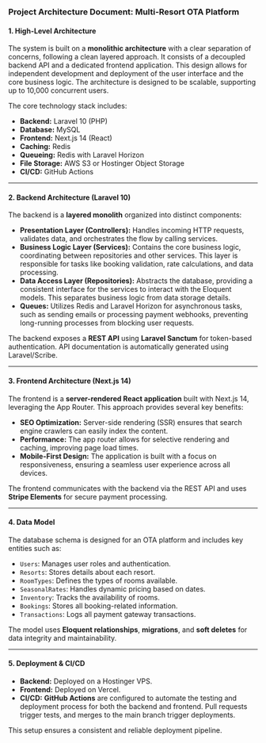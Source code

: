 ### **Project Architecture Document: Multi-Resort OTA Platform**

#### **1. High-Level Architecture**
The system is built on a **monolithic architecture** with a clear separation of concerns, following a clean layered approach. It consists of a decoupled backend API and a dedicated frontend application. This design allows for independent development and deployment of the user interface and the core business logic. The architecture is designed to be scalable, supporting up to 10,000 concurrent users.

The core technology stack includes:
* **Backend:** Laravel 10 (PHP)
* **Database:** MySQL
* **Frontend:** Next.js 14 (React)
* **Caching:** Redis
* **Queueing:** Redis with Laravel Horizon
* **File Storage:** AWS S3 or Hostinger Object Storage
* **CI/CD:** GitHub Actions

---

#### **2. Backend Architecture (Laravel 10)**
The backend is a **layered monolith** organized into distinct components:
* **Presentation Layer (Controllers):** Handles incoming HTTP requests, validates data, and orchestrates the flow by calling services.
* **Business Logic Layer (Services):** Contains the core business logic, coordinating between repositories and other services. This layer is responsible for tasks like booking validation, rate calculations, and data processing.
* **Data Access Layer (Repositories):** Abstracts the database, providing a consistent interface for the services to interact with the Eloquent models. This separates business logic from data storage details.
* **Queues:** Utilizes Redis and Laravel Horizon for asynchronous tasks, such as sending emails or processing payment webhooks, preventing long-running processes from blocking user requests.

The backend exposes a **REST API** using **Laravel Sanctum** for token-based authentication. API documentation is automatically generated using Laravel/Scribe.

---

#### **3. Frontend Architecture (Next.js 14)**
The frontend is a **server-rendered React application** built with Next.js 14, leveraging the App Router. This approach provides several key benefits:
* **SEO Optimization:** Server-side rendering (SSR) ensures that search engine crawlers can easily index the content.
* **Performance:** The app router allows for selective rendering and caching, improving page load times.
* **Mobile-First Design:** The application is built with a focus on responsiveness, ensuring a seamless user experience across all devices.

The frontend communicates with the backend via the REST API and uses **Stripe Elements** for secure payment processing.

---

#### **4. Data Model**
The database schema is designed for an OTA platform and includes key entities such as:
* `Users`: Manages user roles and authentication.
* `Resorts`: Stores details about each resort.
* `RoomTypes`: Defines the types of rooms available.
* `SeasonalRates`: Handles dynamic pricing based on dates.
* `Inventory`: Tracks the availability of rooms.
* `Bookings`: Stores all booking-related information.
* `Transactions`: Logs all payment gateway transactions.

The model uses **Eloquent relationships**, **migrations**, and **soft deletes** for data integrity and maintainability.

---

#### **5. Deployment & CI/CD**
* **Backend:** Deployed on a Hostinger VPS.
* **Frontend:** Deployed on Vercel.
* **CI/CD:** **GitHub Actions** are configured to automate the testing and deployment process for both the backend and frontend. Pull requests trigger tests, and merges to the main branch trigger deployments.

This setup ensures a consistent and reliable deployment pipeline.
